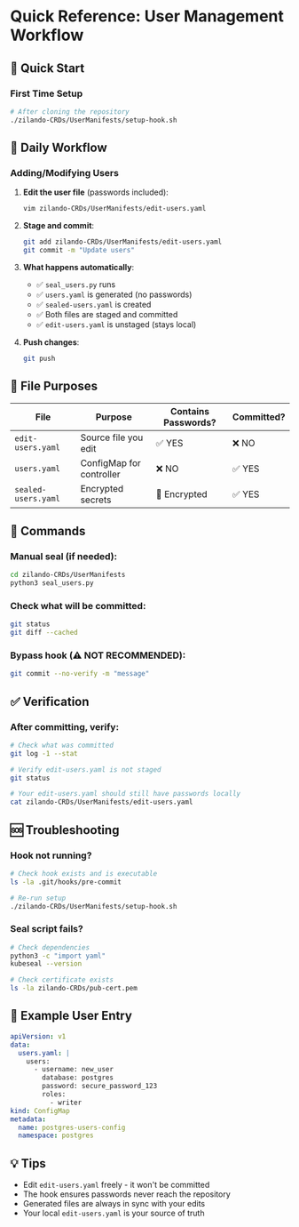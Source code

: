 # Quick Reference: User Management Workflow

## 🚀 Quick Start

### First Time Setup
```bash
# After cloning the repository
./zilando-CRDs/UserManifests/setup-hook.sh
```

## 📝 Daily Workflow

### Adding/Modifying Users

1. **Edit the user file** (passwords included):
   ```bash
   vim zilando-CRDs/UserManifests/edit-users.yaml
   ```

2. **Stage and commit**:
   ```bash
   git add zilando-CRDs/UserManifests/edit-users.yaml
   git commit -m "Update users"
   ```

3. **What happens automatically**:
   - ✅ `seal_users.py` runs
   - ✅ `users.yaml` is generated (no passwords)
   - ✅ `sealed-users.yaml` is created
   - ✅ Both files are staged and committed
   - ✅ `edit-users.yaml` is unstaged (stays local)

4. **Push changes**:
   ```bash
   git push
   ```

## 📂 File Purposes

| File | Purpose | Contains Passwords? | Committed? |
|------|---------|-------------------|------------|
| `edit-users.yaml` | Source file you edit | ✅ YES | ❌ NO |
| `users.yaml` | ConfigMap for controller | ❌ NO | ✅ YES |
| `sealed-users.yaml` | Encrypted secrets | 🔐 Encrypted | ✅ YES |

## 🔧 Commands

### Manual seal (if needed):
```bash
cd zilando-CRDs/UserManifests
python3 seal_users.py
```

### Check what will be committed:
```bash
git status
git diff --cached
```

### Bypass hook (⚠️ NOT RECOMMENDED):
```bash
git commit --no-verify -m "message"
```

## ✅ Verification

### After committing, verify:
```bash
# Check what was committed
git log -1 --stat

# Verify edit-users.yaml is not staged
git status

# Your edit-users.yaml should still have passwords locally
cat zilando-CRDs/UserManifests/edit-users.yaml
```

## 🆘 Troubleshooting

### Hook not running?
```bash
# Check hook exists and is executable
ls -la .git/hooks/pre-commit

# Re-run setup
./zilando-CRDs/UserManifests/setup-hook.sh
```

### Seal script fails?
```bash
# Check dependencies
python3 -c "import yaml"
kubeseal --version

# Check certificate exists
ls -la zilando-CRDs/pub-cert.pem
```

## 🎯 Example User Entry

```yaml
apiVersion: v1
data:
  users.yaml: |
    users:
      - username: new_user
        database: postgres
        password: secure_password_123
        roles:
          - writer
kind: ConfigMap
metadata:
  name: postgres-users-config
  namespace: postgres
```

## 💡 Tips

- Edit `edit-users.yaml` freely - it won't be committed
- The hook ensures passwords never reach the repository
- Generated files are always in sync with your edits
- Your local `edit-users.yaml` is your source of truth
